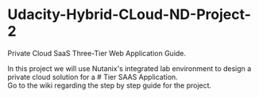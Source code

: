 # Udacity-Hybrid-CLoud-ND-Project-2
Private Cloud SaaS Three-Tier Web Application Guide.</br>

In this project we will use Nutanix's integrated lab environment to design a private cloud solution for a # Tier SAAS Application.</br>
Go to the wiki regarding the step by step guide for the project.
